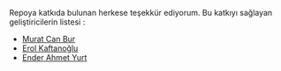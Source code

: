 Repoya katkıda bulunan herkese teşekkür ediyorum. Bu katkıyı sağlayan geliştiricilerin listesi :



* [Murat Can Bur](https://github.com/muratcanbur)
* [Erol Kaftanoğlu](https://github.com/erolkaftanoglu)
* [Ender Ahmet Yurt](https://github.com/enderahmetyurt)
